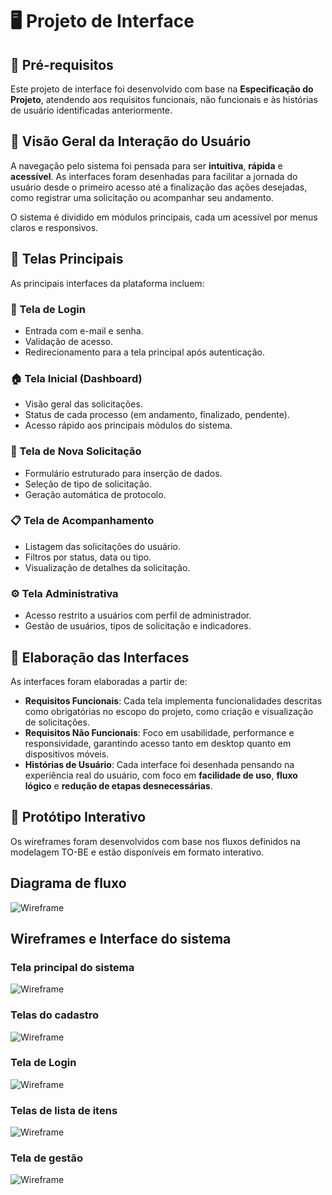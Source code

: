 # 🖥️ Projeto de Interface

## 📌 Pré-requisitos

Este projeto de interface foi desenvolvido com base na **Especificação do Projeto**, atendendo aos requisitos funcionais, não funcionais e às histórias de usuário identificadas anteriormente.

## 👤 Visão Geral da Interação do Usuário

A navegação pelo sistema foi pensada para ser **intuitiva**, **rápida** e **acessível**. As interfaces foram desenhadas para facilitar a jornada do usuário desde o primeiro acesso até a finalização das ações desejadas, como registrar uma solicitação ou acompanhar seu andamento.

O sistema é dividido em módulos principais, cada um acessível por menus claros e responsivos.

## 🧩 Telas Principais

As principais interfaces da plataforma incluem:

### 🔐 Tela de Login

- Entrada com e-mail e senha.
- Validação de acesso.
- Redirecionamento para a tela principal após autenticação.

### 🏠 Tela Inicial (Dashboard)

- Visão geral das solicitações.
- Status de cada processo (em andamento, finalizado, pendente).
- Acesso rápido aos principais módulos do sistema.

### 📝 Tela de Nova Solicitação

- Formulário estruturado para inserção de dados.
- Seleção de tipo de solicitação.
- Geração automática de protocolo.

### 📋 Tela de Acompanhamento

- Listagem das solicitações do usuário.
- Filtros por status, data ou tipo.
- Visualização de detalhes da solicitação.

### ⚙️ Tela Administrativa

- Acesso restrito a usuários com perfil de administrador.
- Gestão de usuários, tipos de solicitação e indicadores.

## 🧠 Elaboração das Interfaces

As interfaces foram elaboradas a partir de:

- **Requisitos Funcionais**: Cada tela implementa funcionalidades descritas como obrigatórias no escopo do projeto, como criação e visualização de solicitações.
- **Requisitos Não Funcionais**: Foco em usabilidade, performance e responsividade, garantindo acesso tanto em desktop quanto em dispositivos móveis.
- **Histórias de Usuário**: Cada interface foi desenhada pensando na experiência real do usuário, com foco em **facilidade de uso**, **fluxo lógico** e **redução de etapas desnecessárias**.

## 🧪 Protótipo Interativo

Os wireframes foram desenvolvidos com base nos fluxos definidos na modelagem TO-BE e estão disponíveis em formato interativo.

## Diagrama de fluxo

![Wireframe](images/Diagrama_de_fluxo.png)

## Wireframes e Interface do sistema

### Tela principal do sistema

![Wireframe](images/PainelPrincipal.PNG)

###  Telas do cadastro

![Wireframe](images/Cadastro.PNG)

### Tela de Login

![Wireframe](images/login.PNG)

### Telas de lista de itens

![Wireframe](images/ListaItens.PNG)

### Tela de gestão

![Wireframe](images/Gestao.PNG)


